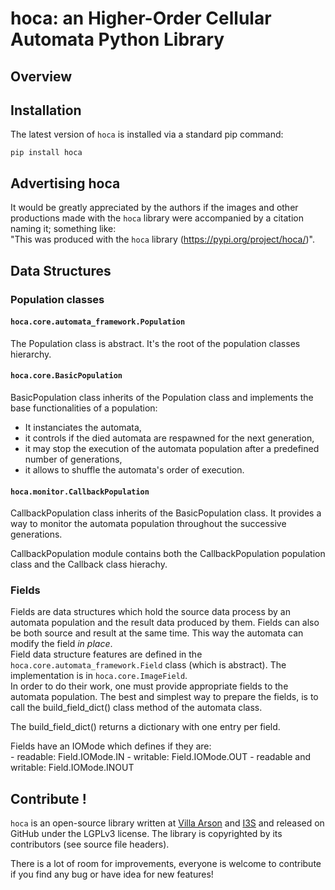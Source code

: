 # hoca: an Higher-Order Cellular Automata Python Library

## Overview

## Installation
The latest version of `hoca` is installed via a standard pip command:

```shell
pip install hoca
```

## Advertising hoca

It would be greatly appreciated by the authors if the images and other productions made with the `hoca` library
were accompanied by a citation naming it; something like:  
"This <work> was produced with the `hoca` library (https://pypi.org/project/hoca/)".

## Data Structures

### Population classes

#### `hoca.core.automata_framework.Population`
The Population class is abstract. It's the root of the population classes hierarchy.

#### `hoca.core.BasicPopulation`
BasicPopulation class inherits of the Population class and implements the base functionalities
of a population:

- It instanciates the automata,
- it controls if the died automata are respawned for the next generation,
- it may stop the execution of the automata population after a predefined number
  of generations,
- it allows to shuffle the automata's order of execution.

#### `hoca.monitor.CallbackPopulation`
CallbackPopulation class inherits of the BasicPopulation class. It provides a way to
monitor the automata population throughout the successive generations.

CallbackPopulation module contains both the CallbackPopulation population class and 
the Callback class hierachy.

### Fields

Fields are data structures which hold the source data process by an automata population
and the result data produced by them. Fields can also be both source and result at the same time. This way
the automata can modify the field *in place*.  
Field data structure features are defined in the `hoca.core.automata_framework.Field` class (which is abstract).
The implementation is in `hoca.core.ImageField`.  
In order to do their work, one must provide appropriate fields to the automata
population. The best and simplest way to prepare the fields, is to call the
build_field_dict() class method of the automata class.

The build_field_dict() returns a dictionary with one entry per field.

Fields have an IOMode which defines if they are:  
    - readable: Field.IOMode.IN 
    - writable: Field.IOMode.OUT
    - readable and writable: Field.IOMode.INOUT

## Contribute !
`hoca` is an open-source library written at [Villa Arson](https://www.villa-arson.fr/) and
[I3S](https://www.i3s.unice.fr/) and released on GitHub under the LGPLv3 license.
The library is copyrighted by its contributors (see source file headers).

There is a lot of room for improvements, everyone is welcome to contribute if you find any bug or have idea
for new features!
